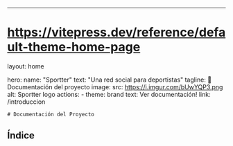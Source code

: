 ---
# https://vitepress.dev/reference/default-theme-home-page
layout: home

hero:
  name: "Sportter"
  text: "Una red social para deportistas"
  tagline: 📝 Documentación del proyecto
  image:
    src: https://i.imgur.com/bUwYQP3.png
    alt: Sportter logo
  actions:
    - theme: brand
      text: Ver documentación!
      link: /introduccion

    # Documentación del Proyecto

## Índice


